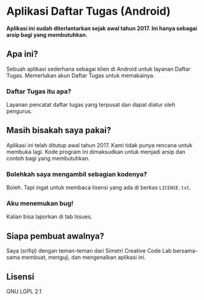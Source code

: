 # Aplikasi Daftar Tugas (Android)

**Aplikasi ini sudah diterlantarkan sejak awal tahun 2017. Ini hanya sebagai arsip bagi yang membutuhkan.**

## Apa ini?
Sebuah aplikasi sederhana sebagai klien di Android untuk layanan Daftar Tugas. Memerlukan akun Daftar Tugas untuk memakainya.

### Daftar Tugas itu apa?
Layanan pencatat daftar tugas yang terpusat dan dapat diatur oleh pengurus.

## Masih bisakah saya pakai?
Aplikasi ini telah ditutup awal tahun 2017. Kami tidak punya rencana untuk membuka lagi. Kode program ini dimaksudkan untuk menjadi arsip dan contoh bagi yang membutuhkan.

### Bolehkah saya mengambil sebagian kodenya?
Boleh. Tapi ingat untuk membaca lisensi yang ada di berkas `LICENSE.txt`.

### Aku menemukan bug!
Kalian bisa laporkan di tab Issues.

## Siapa pembuat awalnya?
Saya (srifqi) dengan teman-teman dari Simetri Creative Code Lab bersama-sama membuat, menguji, dan mengenalkan aplikasi ini.

## Lisensi
GNU LGPL 2.1
